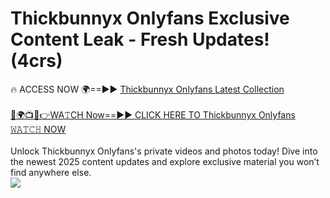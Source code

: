 # Thickbunnyx Onlyfans Exclusive Content Leak - Fresh Updates! (4crs)

🔥 ACCESS NOW 🌍==►► <a href="https://tinyurl.com/kvy9nzfs" rel="nofollow">Thickbunnyx Onlyfans Latest Collection</a>
<br><br>
[🔴🌍📺📱👉WA𝚃CH Now==►► CLICK HERE TO Thickbunnyx Onlyfans 𝚆𝙰𝚃𝙲𝙷 NOW](https://tinyurl.com/kvy9nzfs)
<br><br>
Unlock Thickbunnyx Onlyfans's private videos and photos today! Dive into the newest 2025 content updates and explore exclusive material you won’t find anywhere else.
<br>
<a href="https://tinyurl.com/kvy9nzfs" rel="nofollow" data-target="animated-image.originalLink"><img src="https://camo.githubusercontent.com/8a4f000d20f83aca3bf7ec5f350d767afa0574a8a352519fd8cfa583a6f93a33/68747470733a2f2f692e696d6775722e636f6d2f644a486b345a712e676966" data-canonical-src="https://i.imgur.com/dJHk4Zq.gif" style="max-width: 100%; display: inline-block;" data-target="animated-image.originalImage"></a>
<br>
